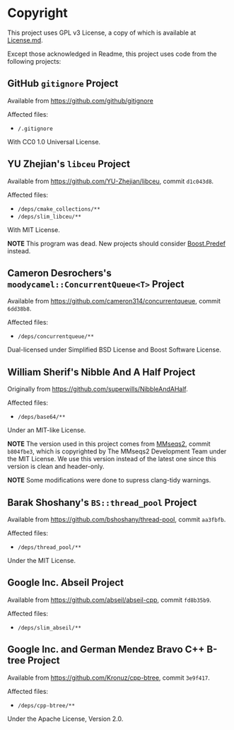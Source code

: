 # Copyright

This project uses GPL v3 License, a copy of which is available at [License.md](../License.md).

Except those acknowledged in Readme, this project uses code from the following projects:

## GitHub `gitignore` Project

Available from <https://github.com/github/gitignore>

Affected files:

- `/.gitignore`

With CC0 1.0 Universal License.

## YU Zhejian's `libceu` Project

Available from <https://github.com/YU-Zhejian/libceu>, commit `d1c043d8`.

Affected files:

- `/deps/cmake_collections/**`
- `/deps/slim_libceu/**`
  
With MIT License.

**NOTE** This program was dead. New projects should consider [Boost.Predef](https://www.boost.org/doc/libs/1_87_0/libs/predef/doc/index.html) instead.

## Cameron Desrochers's `moodycamel::ConcurrentQueue<T>` Project

Available from <https://github.com/cameron314/concurrentqueue>, commit `6dd38b8`.

Affected files:

- `/deps/concurrentqueue/**`

Dual-licensed under Simplified BSD License and Boost Software License.

## William Sherif's Nibble And A Half Project

Originally from <https://github.com/superwills/NibbleAndAHalf>.

Affected files:

- `/deps/base64/**`

Under an MIT-like License.

**NOTE** The version used in this project comes from [MMseqs2](https://github.com/soedinglab/MMseqs2), commit `b804fbe3`, which is copyrighted by The MMseqs2 Development Team under the MIT License. We use this version instead of the latest one since this version is clean and header-only.

**NOTE** Some modifications were done to supress clang-tidy warnings.

## Barak Shoshany's `BS::thread_pool` Project

Available from <https://github.com/bshoshany/thread-pool>, commit `aa3fbfb`.
  
Affected files:

- `/deps/thread_pool/**`
  
Under the MIT License.

## Google Inc. Abseil Project

Available from <https://github.com/abseil/abseil-cpp>, commit `fd8b35b9`.

Affected files:

- `/deps/slim_abseil/**`

## Google Inc. and German Mendez Bravo C++ B-tree Project

Available from <https://github.com/Kronuz/cpp-btree>, commit `3e9f417`.

Affected files:

- `/deps/cpp-btree/**`

Under the Apache License, Version 2.0.
